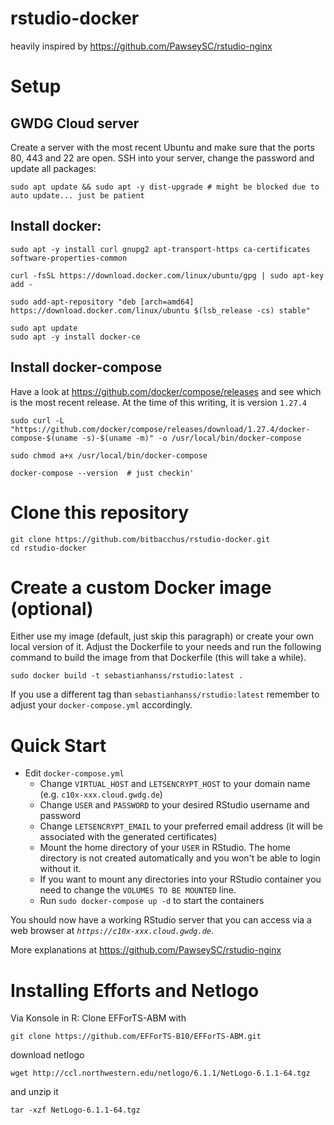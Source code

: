 # rstudio-docker

heavily inspired by https://github.com/PawseySC/rstudio-nginx

# Setup

## GWDG Cloud server

Create a server with the most recent Ubuntu and make sure that the ports 80, 443 and 22 are open. SSH into your server, change the password and update all packages:

```
sudo apt update && sudo apt -y dist-upgrade # might be blocked due to auto update... just be patient
```

## Install docker:


```
sudo apt -y install curl gnupg2 apt-transport-https ca-certificates  software-properties-common

curl -fsSL https://download.docker.com/linux/ubuntu/gpg | sudo apt-key add -

sudo add-apt-repository "deb [arch=amd64] https://download.docker.com/linux/ubuntu $(lsb_release -cs) stable"

sudo apt update
sudo apt -y install docker-ce
```


## Install docker-compose

Have a look at https://github.com/docker/compose/releases and see which is the most recent release. At the time of this writing, it is version  `1.27.4`

```
sudo curl -L "https://github.com/docker/compose/releases/download/1.27.4/docker-compose-$(uname -s)-$(uname -m)" -o /usr/local/bin/docker-compose

sudo chmod a+x /usr/local/bin/docker-compose

docker-compose --version  # just checkin'
```

# Clone this repository

```
git clone https://github.com/bitbacchus/rstudio-docker.git
cd rstudio-docker
```

# Create a custom Docker image (optional)
Either use my image (default, just skip this paragraph) or create your own local version of it. Adjust the Dockerfile to your needs and run the following command to build the image from that Dockerfile (this will take a while).
```
sudo docker build -t sebastianhanss/rstudio:latest .
```
If you use a different tag than `sebastianhanss/rstudio:latest` remember to adjust your `docker-compose.yml` accordingly.

# Quick Start

* Edit `docker-compose.yml`
	* Change `VIRTUAL_HOST` and `LETSENCRYPT_HOST` to your domain name (e.g. `c10x-xxx.cloud.gwdg.de`)
	* Change `USER` and  `PASSWORD` to your desired RStudio username and password
	* Change `LETSENCRYPT_EMAIL` to your preferred email address (it will be associated with the generated certificates)
	* Mount the home directory of your `USER` in RStudio. The home directory is not created automatically and you won't be able to login without it. 
	* If you want to mount any directories into your RStudio container you need to change the `VOLUMES TO BE MOUNTED` line.
	* Run `sudo docker-compose up -d` to start the containers

You should now have a working RStudio server that you can access via a web browser at *`https://c10x-xxx.cloud.gwdg.de`*.

More explanations at https://github.com/PawseySC/rstudio-nginx


# Installing Efforts and Netlogo

Via Konsole in R: 
Clone EFForTS-ABM with
```
git clone https://github.com/EFForTS-B10/EFForTS-ABM.git
```
download netlogo

```
wget http://ccl.northwestern.edu/netlogo/6.1.1/NetLogo-6.1.1-64.tgz
```
and unzip it
```
tar -xzf NetLogo-6.1.1-64.tgz
```
